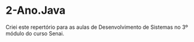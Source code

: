 # 2-Ano.Java
Criei este repertório para as aulas de Desenvolvimento de Sistemas no 3º módulo do curso Senai.
